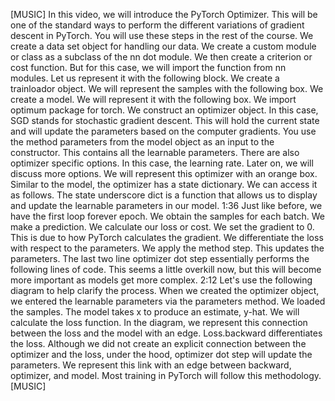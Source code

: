[MUSIC] In this video, we will introduce the PyTorch Optimizer. This will be one of the standard ways to perform the different variations of gradient descent in PyTorch. You will use these steps in the rest of the course. We create a data set object for handling our data. We create a custom module or class as a subclass of the nn dot module. We then create a criterion or cost function. But for this case, we will import the function from nn modules. Let us represent it with the following block. We create a trainloador object. We will represent the samples with the following box. We create a model. We will represent it with the following box. We import optimum package for torch. We construct an optimizer object. In this case, SGD stands for stochastic gradient descent. This will hold the current state and will update the parameters based on the computer gradients. You use the method parameters from the model object as an input to the constructor. This contains all the learnable parameters. There are also optimizer specific options. In this case, the learning rate. Later on, we will discuss more options. We will represent this optimizer with an orange box. Similar to the model, the optimizer has a state dictionary. We can access it as follows. The state underscore dict is a function that allows us to display and update the learnable parameters in our model.
1:36
Just like before, we have the first loop forever epoch. We obtain the samples for each batch. We make a prediction. We calculate our loss or cost. We set the gradient to 0. This is due to how PyTorch calculates the gradient. We differentiate the loss with respect to the parameters. We apply the method step. This updates the parameters. The last two line optimizer dot step essentially performs the following lines of code. This seems a little overkill now, but this will become more important as models get more complex.
2:12
Let's use the following diagram to help clarify the process. When we created the optimizer object, we entered the learnable parameters via the parameters method. We loaded the samples. The model takes x to produce an estimate, y-hat. We will calculate the loss function. In the diagram, we represent this connection between the loss and the model with an edge. Loss.backward differentiates the loss. Although we did not create an explicit connection between the optimizer and the loss, under the hood, optimizer dot step will update the parameters. We represent this link with an edge between backward, optimizer, and model. Most training in PyTorch will follow this methodology. [MUSIC]
